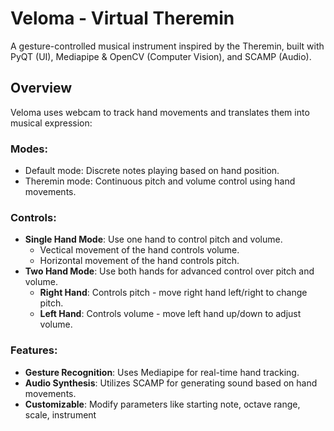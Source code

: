 # Veloma - Virtual Theremin

A gesture-controlled musical instrument inspired by the Theremin, built with PyQT (UI), Mediapipe & OpenCV (Computer Vision), and SCAMP (Audio).

## Overview

Veloma uses webcam to track hand movements and translates them into musical expression:

### Modes:

- Default mode: Discrete notes playing based on hand position.
- Theremin mode: Continuous pitch and volume control using hand movements.

### Controls:

- **Single Hand Mode**: Use one hand to control pitch and volume.
  - Vectical movement of the hand controls volume.
  - Horizontal movement of the hand controls pitch.
- **Two Hand Mode**: Use both hands for advanced control over pitch and volume.
  - **Right Hand**: Controls pitch - move right hand left/right to change pitch.
  - **Left Hand**: Controls volume - move left hand up/down to adjust volume.

### Features:

- **Gesture Recognition**: Uses Mediapipe for real-time hand tracking.
- **Audio Synthesis**: Utilizes SCAMP for generating sound based on hand movements.
- **Customizable**: Modify parameters like starting note, octave range, scale, instrument
